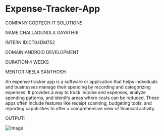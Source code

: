 # Expense-Tracker-App

COMPANY:CODTECH IT SOLUTIONS

NAME:CHALLAGUNDLA GAYATHRI

INTERN ID:CT04DM752

DOMAIN:ANDROID DEVELOPMENT

DURATION:4 WEEKS

MENTOR:NEELA SANTHOSH

An expense tracker app is a software or application that helps individuals and businesses manage their spending by recording and categorizing expenses. It provides a way to track income and expenses, analyze spending patterns, and identify areas where costs can be reduced. These apps often include features like receipt scanning, budgeting tools, and reporting capabilities to offer a comprehensive view of financial activity. 

OUTPUT:

![Image](https://github.com/user-attachments/assets/d4e6336a-7b7c-4448-9836-e8876c6d9660)
